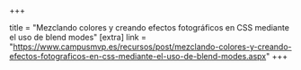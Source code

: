 +++

title = "Mezclando colores y creando efectos fotográficos en CSS mediante el uso de blend modes"
[extra]
link = "https://www.campusmvp.es/recursos/post/mezclando-colores-y-creando-efectos-fotograficos-en-css-mediante-el-uso-de-blend-modes.aspx"
+++
